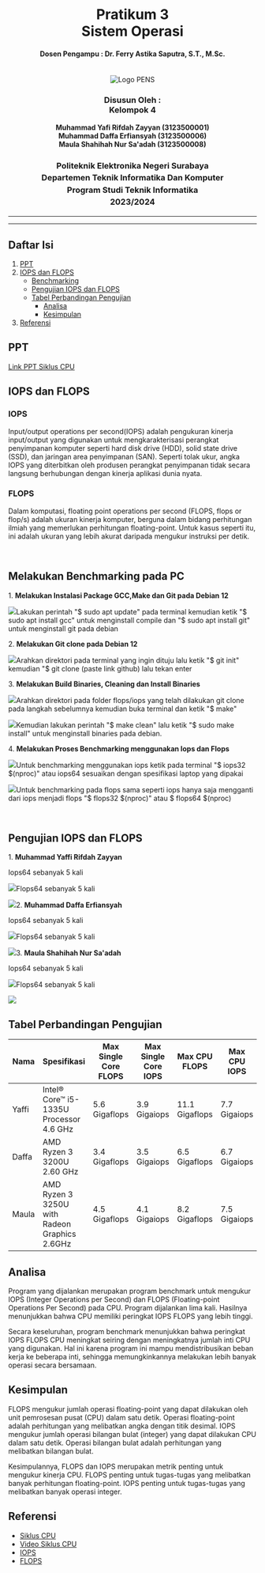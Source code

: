 <div align="center">
  <h1 style="text-align: center;font-weight: bold">Pratikum 3<br>Sistem Operasi</h1>
  <h4 style="text-align: center;">Dosen Pengampu : Dr. Ferry Astika Saputra, S.T., M.Sc.</h4>
</div>
<br/>
<div align="center">
  <img src="https://upload.wikimedia.org/wikipedia/id/4/44/Logo_PENS.png" alt="Logo PENS">
  <h3 style="text-align: center;">Disusun Oleh : <br>Kelompok 4</h3>
  <p style="text-align: center;">
    <strong>Muhammad Yafi Rifdah Zayyan (3123500001)</strong><br>
    <strong>Muhammad Daffa Erfiansyah (3123500006)</strong><br>
    <strong>Maula Shahihah Nur Sa'adah (3123500008)</strong>
  </p>

<h3 style="text-align: center;line-height: 1.5">Politeknik Elektronika Negeri Surabaya<br>Departemen Teknik Informatika Dan Komputer<br>Program Studi Teknik Informatika<br>2023/2024</h3>
  <hr><hr>
</div>

## Daftar Isi

1. [PPT](#ppt)
2. [IOPS dan FLOPS](#iops-flops)
   - [Benchmarking](#benchmarking)
   - [Pengujian IOPS dan FLOPS](#pengujian-iops-flops)
   - [Tabel Perbandingan Pengujian](#tabel-perbandingan-pengujian)
     - [Analisa](#analisa-pengujian)
     - [Kesimpulan](#kesimpulan)
3. [Referensi](#referensi)

## PPT
[Link PPT Siklus CPU](https://www.canva.com/design/DAF_RTHy4wk/7QWlAIIeue3ksGOfXBmg9Q/edit?utm_content=DAF_RTHy4wk&utm_campaign=designshare&utm_medium=link2&utm_source=sharebutton)
</br>

## IOPS dan FLOPS

<h3>IOPS</h3>

<p>Input/output operations per second(IOPS) adalah pengukuran kinerja input/output yang digunakan untuk mengkarakterisasi perangkat penyimpanan komputer seperti hard disk drive (HDD), solid state drive (SSD), dan jaringan area penyimpanan (SAN). Seperti tolak ukur, angka IOPS yang diterbitkan oleh produsen perangkat penyimpanan tidak secara langsung berhubungan dengan kinerja aplikasi dunia nyata.</p>

<h3>FLOPS</h3>

<p>Dalam komputasi, floating point operations per second (FLOPS, flops or flop/s) adalah ukuran kinerja komputer, berguna dalam bidang perhitungan ilmiah yang memerlukan perhitungan floating-point. Untuk kasus seperti itu, ini adalah ukuran yang lebih akurat daripada mengukur instruksi per detik.</p>
</br>

## Melakukan Benchmarking pada PC

<p>1.  <strong>Melakukan Instalasi Package GCC,Make dan Git pada Debian 12</strong></p>
<img src="img/sudo-apt-update.png"
<p>Lakukan perintah "$ sudo apt update" pada terminal kemudian ketik "$ sudo apt install gcc" untuk menginstall compile dan "$ sudo apt install git" untuk menginstall git pada debian</p>

<p>2. <strong>Melakukan Git clone pada Debian 12</strong></p>
<img src="img/git-clone.png"
<p>Arahkan direktori pada terminal yang ingin dituju lalu ketik "$ git init" kemudian "$ git clone (paste link github) lalu tekan enter</p>

<p>3. <strong>Melakukan Build Binaries, Cleaning dan Install Binaries</strong></p>
<img src="img/make.png"
<p>Arahkan direktori pada folder flops/iops yang telah dilakukan git clone pada langkah sebelumnya kemudian buka terminal dan ketik "$ make"</p>
<img src="img/make-clean.png"
<p>Kemudian lakukan perintah "$ make clean" lalu ketik "$ sudo make install" untuk menginstall binaries pada debian.</p>

<p>4. <strong>Melakukan Proses Benchmarking menggunakan Iops dan Flops</strong></p>
<img src="img/iops64.png"
<p>Untuk benchmarking menggunakan iops ketik pada terminal "$ iops32 $(nproc)" atau iops64 sesuaikan dengan spesifikasi laptop yang dipakai</p>
<img src="img/flops64.png"
<p>Untuk benchmarking pada flops sama seperti iops hanya saja mengganti dari iops menjadi flops "$ flops32 $(nproc)" atau $ flops64 $(nproc)</p>
</br>

## Pengujian IOPS dan FLOPS

<p>1.  <strong>Muhammad Yaffi Rifdah Zayyan</strong></p>

<p>Iops64 sebanyak 5 kali</p>
<img src="img/yaffi-iops64.jpeg"

<p>Flops64 sebanyak 5 kali</p>
<img src="img/yaffi-flops64.jpeg"

<p>2.  <strong>Muhammad Daffa Erfiansyah</strong></p>

<p>Iops64 sebanyak 5 kali</p>
<img src="img/daffa-iops64.jpeg"

<p>Flops64 sebanyak 5 kali</p>
<img src="img/daffa-flops64.jpeg"

<p>3.  <strong>Maula Shahihah Nur Sa'adah</strong></p>

<p>Iops64 sebanyak 5 kali</p>
<img src="img/maula-iops64.png"

<p>Flops64 sebanyak 5 kali</p>
<img src="img/maula-flops64.png"

</br>

## Tabel Perbandingan Pengujian

| Nama  | Spesifikasi                                   | Max Single Core FLOPS | Max Single Core IOPS | Max CPU FLOPS    | Max CPU IOPS   |
| ----- | --------------------------------------------- | --------------------- | -------------------- | ---------------- | ---------------|
| Yaffi | Intel® Core™ i5-1335U Processor  4.6 GHz      |  5.6 Gigaflops        | 3.9 Gigaiops         | 11.1 Gigaflops   | 7.7 Gigaiops   |
| Daffa | AMD Ryzen 3 3200U 2.60 GHz                    |  3.4 Gigaflops        | 3.5 Gigaiops         | 6.5  Gigaflops   | 6.7 Gigaiops   |
| Maula | AMD Ryzen 3 3250U with Radeon Graphics 2.6GHz |  4.5 Gigaflops        | 4.1 Gigaiops         | 8.2  Gigaflops   | 7.5 Gigaiops   |

## Analisa

<p>Program yang dijalankan merupakan program benchmark untuk mengukur IOPS (Integer Operations per Second) dan FLOPS (Floating-point Operations Per Second) pada CPU. Program dijalankan lima kali. Hasilnya menunjukkan bahwa CPU memiliki peringkat IOPS FLOPS yang lebih tinggi.</p>

<p>Secara keseluruhan, program benchmark menunjukkan bahwa peringkat IOPS FLOPS CPU meningkat seiring dengan meningkatnya jumlah inti CPU yang digunakan. Hal ini karena program ini mampu mendistribusikan beban kerja ke beberapa inti, sehingga memungkinkannya melakukan lebih banyak operasi secara bersamaan.
</p>

## Kesimpulan

<p>FLOPS mengukur jumlah operasi floating-point yang dapat dilakukan oleh unit pemrosesan pusat (CPU) dalam satu detik. Operasi floating-point adalah perhitungan yang melibatkan angka dengan titik desimal. IOPS mengukur jumlah operasi bilangan bulat (integer) yang dapat dilakukan CPU dalam satu detik. Operasi bilangan bulat adalah perhitungan yang melibatkan bilangan bulat.

Kesimpulannya, FLOPS dan IOPS merupakan metrik penting untuk mengukur kinerja CPU. FLOPS penting untuk tugas-tugas yang melibatkan banyak perhitungan floating-point. IOPS penting untuk tugas-tugas yang melibatkan banyak operasi integer.</p>

## Referensi

- [Siklus CPU](https://arifchairulanam.blogspot.com/2018/01/pengertian-dari-fetchingdecoding-dan.html)
- [Video Siklus CPU](https://www.youtube.com/watch?v=jFDMZpkUWCw)
- [IOPS](https://en.wikipedia.org/wiki/IOPS)
- [FLOPS](https://en.wikipedia.org/wiki/FLOPS)